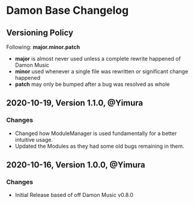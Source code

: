 # Damon Base Changelog

## Versioning Policy

Following:
**major.minor.patch**

* **major** is almost never used unless a complete rewrite happened of Damon Music
* **minor** used whenever a single file was rewritten or significant change happened
* **patch** may only be bumped after a bug was resolved as whole

## 2020-10-19, Version 1.1.0, @Yimura

### Changes

 * Changed how ModuleManager is used fundamentally for a better intuitive usage.
 * Updated the Modules as they had some old bugs remaining in them.

## 2020-10-16, Version 1.0.0, @Yimura

### Changes

 * Initial Release based of off Damon Music v0.8.0
